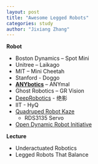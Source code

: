 ```yaml
---
layout: post
title: "Awesome Legged Robots"
categories: study
author: "Jixiang Zhang"
---
```


**Robot**

- Boston Dynamics – Spot Mini
- Unitree – Laikago
- MIT – Mini Cheetah
- Stanford - Doggo
- [**ANYbotics**](https://github.com/ANYbotics) – ANYmal
- Ghost Robotics – GR Vision
- [DeepRobotics](http://www.deeprobotics.cn/) - 绝影
- IIT - HyQ
- [Quadruped Robot Kaze](http://zlethic.com/quadruped-kaze/)
  - RDS3135 Servo
- [Open Dynamic Robot Initiative](https://open-dynamic-robot-initiative.github.io/)


**Lecture**

- Underactuated Robotics
- Legged Robots That Balance